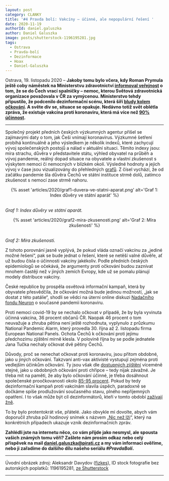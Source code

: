 ```yaml
---
layout: post
category: CLANKY
title: '#4 Pravda bolí: Vakcíny – účinné, ale nepopulární řešení '
date: 2020-11-19
authorId: daniel.galuszka
author: Daniel Galuszka
image: posts/shutterstock-1196195281.jpg
tags:
  - Ostrava
  - Pravda-bolí
  - Dezinformace
  - Hoax
  - Daniel-Galuszka
---
```


Ostrava, 19. listopadu 2020 – **Jakoby tomu bylo včera, kdy Roman Prymula ještě coby náměstek na Ministerstvu zdravotnictví [informoval veřejnost](https://www.seznamzpravy.cz/clanek/vyvraceni-mytu-i-dalsi-ockovani-ministerstvo-chce-proti-navratu-spalnicek-bojovat-na-nekolika-frontach-78072 "Seznam Zprávy: Vyvracení mýtů i další očkování. Ministerstvo chce proti návratu spalniček bojovat na několika frontách") o tom, že se do Čech vrací spalničky – nemoc, kterou Světová zdravotnická organizace považovala v ČR za vymýcenou. Ministerstvo tehdy připustilo, že podcenilo dezinformační scénu, která šíří [bludy kolem očkování](https://d39-a.sdn.cz/d_39/c_img_F_N/lAyBGR.png "Seznam Zprávy – Obrázek: Očkování a fakta"). A světe div se, situace se opakuje. Nedávno totiž svět oblétla zpráva, že existuje vakcína proti koronaviru, která má více než [90% účinnost](https://ct24.ceskatelevize.cz/veda/3223714-vakcina-proti-covidu-ma-vic-nez-90procentni-ucinnost-oznamila-spolecnost-pfizer "ČT24.cz: Vakcína proti covidu má více než 90procentní účinnost, oznámila společnost Pfizer").**

<hr />

Společný projekt předních českých výzkumných agentur přišel se zajímavými daty o tom, jak Češi vnímají koronavirus. Výzkumné šetření probíhá kontinuálně a jeho výsledkem je několik indexů, které zachycují vývoj společenských postojů a nálad v aktuální situaci. Těmito indexy jsou: míra strachu, důvěra v představitele státu, výhled obyvatel na průběh a vývoj pandemie, reálný dopad situace na obyvatele a vlastní zkušenost s výskytem nemoci či nemocných v blízkém okolí. Výsledné hodnoty a jejich vývoj v čase jsou vizualizovány do přehledných [grafů](https://www.nationalpandemicalarm.eu/cs/ "National Pandemic Alarm - Grafy"). Z čísel vychází, že od začátku pandemie šla důvěra Čechů ve státní instituce strmě dolů, zatímco zkušenost s nemocí zase strmě nahoru.

<p style="text-align: center">
{% asset 'articles/2020/graf1-duvera-ve-statni-aparat.png' alt='Graf 1: Index důvěry ve státní aparát' %}

<br /><i>Graf 1: Index důvěry ve státní aparát.</i>
</p>

<p style="text-align: center">
{% asset 'articles/2020/graf2-mira-zkusenosti.png' alt='Graf 2: Míra zkušenosti' %}

<br /><i>Graf 2: Míra zkušenosti.</i>
</p>

Z tohoto porovnání jasně vyplývá, že pokud vláda označí vakcínu za „jediné možné řešení“, pak se bude jednat o řešení, které se netěší valné důvěře, ať už budou čísla o účinnosti vakcíny jakékoliv. Podle předních českých epidemiologů se očekává, že argumenty proti očkování budou zaznívat mnohem častěji než v jiných zemích Evropy, kde už se pomalu plánují modely distribuce vakcíny.

České republice by prospěla osvětová informační kampaň, která by obyvatele přesvědčila, že očkování možná bude jedinou možností, „jak se dostat z této patálie“, shodli se vědci na úterní online diskuzi [Nadačního fondu Neuron](https://www.nfneuron.cz/novinky/pandemie-fakta-a-nejblizsi-vyhled "Neuron – Pandemie: Fakta a nejbližší výhled") o současné pandemii koronaviru.

Proti nemoci covid-19 by se nechalo očkovat v případě, že by byla vyvinuta účinná vakcína, 36 procent občanů ČR. Naopak 46 procent o tom neuvažuje a zhruba pětina není ještě rozhodnuta, vyplynulo z průzkumu National Pandemic Alarm, který provedla 30. října až 2. listopadu firma European National Panels. Ochota Čechů k očkování proti jejímu předchozímu zjištění mírně klesla. V polovině října by se podle jednatele Jana Tučka nechaly očkovat dvě pětiny Čechů.

Důvody, proč se nenechat očkovat proti koronaviru, jsou přitom obdobné, jako u jiných očkování. Takzvaní anti-vax aktivisté vystupují zejména proti vedlejším účinkům očkování. Ty jsou však dle [dostupných zjištění](https://www.novinky.cz/koronavirus/clanek/po-vakcine-od-pfizeru-byli-ockovani-jako-v-tezke-kocovine-bolela-je-hlava-40341874 "Novinky.cz: Po vakcíně od Pfizeru byli očkovaní jako v těžké kocovině, bolela je hlava") víceméně stejné, jako u obdobných očkování proti chřipce – tedy nijak závažné. Je třeba mít na paměti, že aby bylo očkování účinné, je třeba dosáhnout společenské proočkovanosti okolo [85-95 procent](https://www.ockovaci-kalendar.cz/kolektivni-imunita "Očkovací kalendář: Očkování – Kolektivní imunita"). Pokud by tedy dezinformační kampaň proti vakcínám slavila úspěch, paradoxně se dočkáme spíše prodlužování současného stavu, plného nepříjemných opatření. I to však může být cíl dezinformátorů, kteří v tomto období [zažívají žně](https://www.idnes.cz/zpravy/zahranicni/koronavirus-nakaza-pandemie-nemoc-covid-19-vakcina-ockovani-pfizer-biontech-socialni-site-konspiracn.A201112_151941_zahranicni_dtt "iDNES.cz: Konspirátoři tepou do vakcíny Pfizeru. Má hromadně sterilizovat, tvrdí").

To by bylo protentokrát vše, přátelé. Jako obvykle mi dovolte, abych vám doporučil zhruba půl hodinový snímek s názvem „[Nic než lži](https://www.jsns.cz/lekce/114637-nic-nez-lzi "JSNS.cz: Nic než lži")“, který na konkrétních případech ukazuje vznik dezinformačních zpráv.

**Zahlédli jste na internetu něco, co vám přijde jako nesmysl, ale spousta vašich známých tomu věří? Zašlete nám prosím odkaz nebo celý příspěvek na mail [daniel.galuszka@pirati.cz](mailto:daniel.galuszka@pirati.cz) a my vám informaci ověříme, nebo ji zařadíme do dalšího dílu našeho seriálu _#PravdaBolí_.**

---

Úvodní obrázek zdroj: Aleksandr Davydov ([fizkes](https://www.shutterstock.com/cs/g/fizkes "fizkes")), ID stock fotografie bez autorských poplatků: 1196195281, [ze Shutterstock](https://www.shutterstock.com/cs/image-photo/confused-millennial-man-sitting-alone-on-1196195281)

- - -
